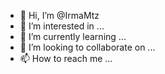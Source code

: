 - 👋 Hi, I’m @IrmaMtz
- 👀 I’m interested in ...
- 🌱 I’m currently learning ...
- 💞️ I’m looking to collaborate on ...
- 📫 How to reach me ...

<!---
IrmaMtz/IrmaMtz is a ✨ special ✨ repository because its `README.md` (this file) appears on your GitHub profile.
You can click the Preview link to take a look at your changes.
--->
